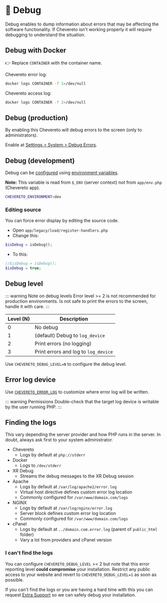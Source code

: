 # 🐞 Debug

Debug enables to dump information about errors that may be affecting the software functionality. If Chevereto isn't working properly it will require debugging to understand the situation.

## Debug with Docker

👉 Replace `CONTAINER` with the container name.

Chevereto error log:

```sh
docker logs CONTAINER -f 1>/dev/null
```

Chevereto access log:

```sh
docker logs CONTAINER -f 2>/dev/null
```

## Debug (production)

By enabling this Chevereto will debug errors to the screen (only to administrators).

Enable at [Settings > System > Debug Errors](https://v4-admin.chevereto.com/settings/system.html#debug-errors).

## Debug (development)

Debug can be [configured](../../application/configuration/configuring.md) using [environment variables](../../application/configuration/environment.md#debug-variables).

**Note:** This variable is read from `$_ENV` (server context) not from `app/env.php` (Chevereto app).

```sh
CHEVERETO_ENVIRONMENT=dev
```

### Editing source

You can force error display by editing the source code.

* Open `app/legacy/load/register-handlers.php`
* Change this:

```php
$isDebug = isDebug();
```

* To this:

```php
//$isDebug = isDebug();
$isDebug = true;
```

## Debug level

::: warning Note on debug levels
Error level >= 2 is not recommended for production environments. Is not safe to print the errors to the screen, handle it with care.
:::

| Level (N) | Description                          |
| --------- | ------------------------------------ |
| 0         | No debug                             |
| 1         | (default) Debug to `log_device`      |
| 2         | Print errors (no logging)            |
| 3         | Print errors and log to `log_device` |

Use `CHEVERETO_DEBUG_LEVEL=N` to configure the debug level.

## Error log device

Use [`CHEVERETO_ERROR_LOG`](../../application/configuration/environment.md#error-logging-variables) to customize where error log will be written.

::: warning Permissions
Double-check that the target log device is writable by the user running PHP.
:::

## Finding the logs

This vary depending the server provider and how PHP runs in the server. In doubt, always ask first to your system administrator.

* Chevereto
  * Logs by default at `php://stderr`
* Docker
  * Logs to `/dev/stderr`
* XR Debug
  * Streams the debug messages to the XR Debug session
* Apache
  * Logs by default at `/var/log/apache2/error.log`
  * Virtual host directive defines custom error log location
  * Commonly configured for `/var/www/domain.com/logs`
* NGINX
  * Logs by default at `/var/log/nginx/error.log`
  * Server block defines custom error log location
  * Commonly configured for `/var/www/domain.com/logs`
* cPanel
  * Logs by default at `../domain.com.error.log` (parent of `public_html` folder)
  * Vary a lot from providers and cPanel version

### I can't find the logs

You can configure `CHEVERETO_DEBUG_LEVEL` >= 2 but note that this error reporting level **could compromise** your installation. Restrict any public access to your website and revert to `CHEVERETO_DEBUG_LEVEL=1` as soon as possible.

If you can't find the logs or you are having a hard time with this you can request [Extra Support](https://chevereto.com/support) so we can safely debug your installation.
